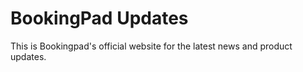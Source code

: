 # BookingPad Updates

This is Bookingpad's official website for the latest news and product updates.